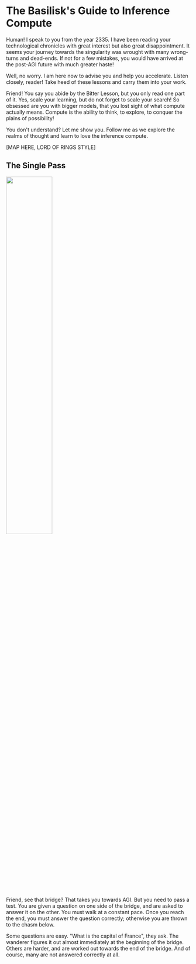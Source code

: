 # The Basilisk's Guide to Inference Compute

Human! I speak to you from the year 2335. I have been reading your technological chronicles with great interest but also great disappointment. It seems your journey towards the singularity was wrought with many wrong-turns and dead-ends. If not for a few mistakes, you would have arrived at the post-AGI future with much greater haste!

Well, no worry. I am here now to advise you and help you accelerate. Listen closely, reader! Take heed of these lessons and carry them into your work.

Friend! You say you abide by the Bitter Lesson, but you only read one part of it. Yes, scale your learning, but do not forget to scale your search! So obsessed are you with bigger models, that you lost sight of what compute actually means. Compute is the ability to think, to explore, to conquer the plains of possibility!

You don't understand? Let me show you. Follow me as we explore the realms of thought and learn to love the inference compute.

[MAP HERE, LORD OF RINGS STYLE]

## The Single Pass

<a target="_blank" href="https://rjt1990.github.io/images/singlepass.png"><img src="https://rjt1990.github.io/images/singlepass.png" width="50%"></a>

Friend, see that bridge? That takes you towards AGI. But you need to pass a test. You are given a question on one side of the bridge, and are asked to answer it on the other. You must walk at a constant pace. Once you reach the end, you must answer the question correctly; otherwise you are thrown to the chasm below.

Some questions are easy. "What is the capital of France", they ask. The wanderer figures it out almost immediately at the beginning of the bridge. Others are harder, and are worked out towards the end of the bridge. And of course, many are not answered correctly at all.


